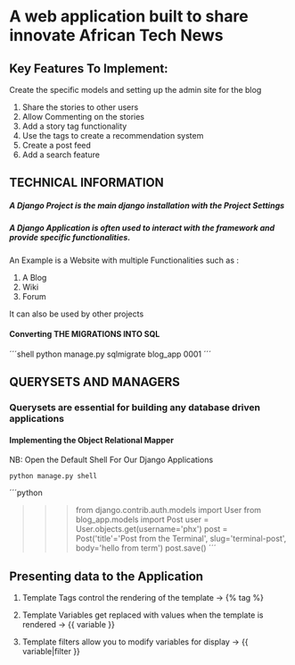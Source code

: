 # A web application built to share innovate African Tech News

## Key Features To Implement:
Create the specific models and setting up the admin site for the blog

1. Share the stories to other users
2. Allow Commenting on the stories
3. Add a story tag functionality
4. Use the tags to create a recommendation system
5. Create a post feed
6. Add a search feature

## TECHNICAL INFORMATION
##### A Django Project is the main django installation with the Project Settings
##### A Django Application is often used to interact with the framework and provide specific functionalities.
An Example is a Website with multiple Functionalities such as :
1. A Blog
2. Wiki
3. Forum 

It can also be used by other projects

#### Converting THE MIGRATIONS INTO SQL
´´´shell
python manage.py sqlmigrate blog_app 0001
´´´

## QUERYSETS AND MANAGERS
### Querysets are essential for building any database driven applications

#### Implementing the Object Relational Mapper

NB: Open the Default Shell For Our Django Applications

```shell
python manage.py shell
```

´´´python
>>> from django.contrib.auth.models import User
>>> from blog_app.models import Post
>>>user = User.objects.get(username='phx')
>>> post = Post('title'='Post from the Terminal', slug='terminal-post', body='hello from term')
>>>post.save()
´´´

## Presenting data to the Application

1. Template Tags control the rendering of the template -> {% tag %}

2. Template Variables get replaced with values when the template is rendered -> {{ variable }}

3. Template filters allow you to modify variables for display -> {{ variable|filter }}
